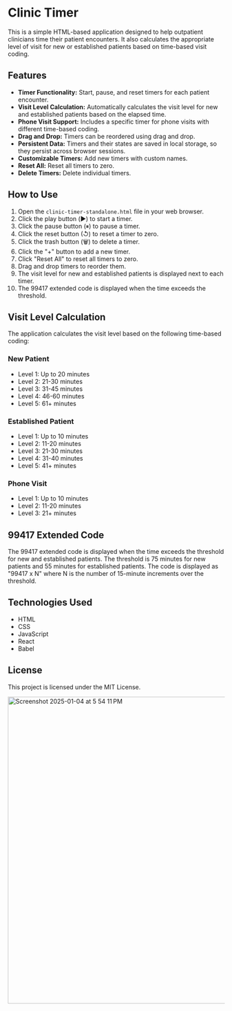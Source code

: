 # Clinic Timer

This is a simple HTML-based application designed to help outpatient clinicians time their patient encounters. It also calculates the appropriate level of visit for new or established patients based on time-based visit coding.

## Features

-   **Timer Functionality:** Start, pause, and reset timers for each patient encounter.
-   **Visit Level Calculation:** Automatically calculates the visit level for new and established patients based on the elapsed time.
-   **Phone Visit Support:** Includes a specific timer for phone visits with different time-based coding.
-   **Drag and Drop:** Timers can be reordered using drag and drop.
-   **Persistent Data:** Timers and their states are saved in local storage, so they persist across browser sessions.
-   **Customizable Timers:** Add new timers with custom names.
-   **Reset All:** Reset all timers to zero.
-   **Delete Timers:** Delete individual timers.

## How to Use

1.  Open the `clinic-timer-standalone.html` file in your web browser.
2.  Click the play button (▶️) to start a timer.
3.  Click the pause button (⏸) to pause a timer.
4.  Click the reset button (↺) to reset a timer to zero.
5.  Click the trash button (🗑) to delete a timer.
6.  Click the "+" button to add a new timer.
7.  Click "Reset All" to reset all timers to zero.
8.  Drag and drop timers to reorder them.
9.  The visit level for new and established patients is displayed next to each timer.
10. The 99417 extended code is displayed when the time exceeds the threshold.

## Visit Level Calculation

The application calculates the visit level based on the following time-based coding:

### New Patient

-   Level 1: Up to 20 minutes
-   Level 2: 21-30 minutes
-   Level 3: 31-45 minutes
-   Level 4: 46-60 minutes
-   Level 5: 61+ minutes

### Established Patient

-   Level 1: Up to 10 minutes
-   Level 2: 11-20 minutes
-   Level 3: 21-30 minutes
-   Level 4: 31-40 minutes
-   Level 5: 41+ minutes

### Phone Visit

-   Level 1: Up to 10 minutes
-   Level 2: 11-20 minutes
-   Level 3: 21+ minutes

## 99417 Extended Code

The 99417 extended code is displayed when the time exceeds the threshold for new and established patients. The threshold is 75 minutes for new patients and 55 minutes for established patients. The code is displayed as "99417 x N" where N is the number of 15-minute increments over the threshold.

## Technologies Used

-   HTML
-   CSS
-   JavaScript
-   React
-   Babel

## License

This project is licensed under the MIT License.

<img width="711" alt="Screenshot 2025-01-04 at 5 54 11 PM" src="https://github.com/user-attachments/assets/c3c92802-ca69-446b-8235-bb01537c4093" />

